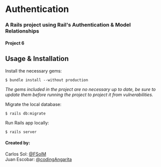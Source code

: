# Authentication
### A Rails project using Rail's Authentication & Model Relationships
#### Project 6

## Usage & Installation

Install the necessary gems:

```
$ bundle install --without production
```

*The gems included in the project are no necessary up to date, be sure to update them before running the project to project it from vulnerabilities.*

Migrate the local database:

```
$ rails db:migrate
```

Run Rails app locally:

```
$ rails server
```

#### Created by:

Carlos Sol: [@FSolM](https://github.com/FSolM)<br>
Juan Escobar: [@codingAngarita](https://github.com/codingAngarita)
